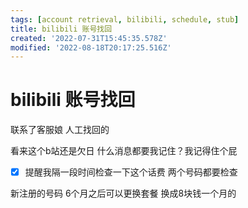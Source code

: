 ```yaml
---
tags: [account retrieval, bilibili, schedule, stub]
title: bilibili 账号找回
created: '2022-07-31T15:45:35.578Z'
modified: '2022-08-18T20:17:25.516Z'
---
```


# bilibili 账号找回

联系了客服娘 人工找回的

看来这个b站还是欠日 什么消息都要我记住？我记得住个屁

- [x] 提醒我隔一段时间检查一下这个话费 两个号码都要检查

新注册的号码 6个月之后可以更换套餐 换成8块钱一个月的
